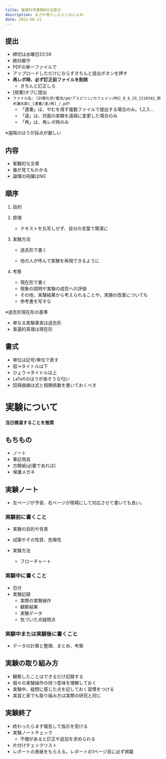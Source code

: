```yaml
---
title: 基礎科学実験Bの注意点
description: まさか落とした人いないよね
date: 2022-06-21
---
```


## 提出

- 締切は水曜日23:59
- 絶対厳守
- PDFの単一ファイルで
- アップロードしただけにならずきちんと提出ボタンを押す
- **再レポ時、必ず訂正前ファイルを削除**
  - きちんと訂正しろ
- [授業]タブに提出
- `ファイル名: [計算化学/電池/pH/アスピリン/カフェイン/MO]_D_6_29_2210342_鈴木謙太郎(_[連番/遠/再]_).pdf`
  - 「連番」は、やむを得ず複数ファイルで提出する場合のみ。1,2,3....
  - 「遠」は、対面の実験を遠隔に変更した場合のみ
  - 「再」は、再レポ時のみ

※遠隔のほうが採点が厳しい

## 内容

- 客観的な文章
- 誰が見てもわかる
- 論理の飛躍はNG

## 順序

1. 目的

2. 原理

   - テキストを丸写しせず、自分の言葉で簡潔に

3. 実験方法

   - 過去形で書く

   - 他の人が呼んで実験を再現できるように

4. 考察

   - 現在形で書く
   - 現象の説明や実験の成否への評価
   - その他、実験結果から考えられることや、実験の改善についても
   - 参考書を写すな

※過去形現在形の基準

- 単なる実験事実は過去形
- 普遍的真理は現在形

## 書式

- 単位は記号/単位で表す
- 図→タイトルは下
- ひょう→タイトルは上
- LaTeXのほうが楽そうな匂い
- 回帰曲線は式と相関係数を書いておくべき

# 実験について

**当日検温することを推奨**

## もちもの

- ノート
- 筆記用具
- 方眼紙(必要であれば)
- 保護メガネ

## 実験ノート

- 左ページが予習、右ページが現場にして対応させて書いても良い。

### 実験前に書くこと

- 実験の目的や背景
- 試薬やその性質、危険性

- 実験方法
  - フローチャート

### 実験中に書くこと

- 日付
- 実験記録
  - 実際の実験操作
  - 観察結果
  - 実験データ
  - 気づいた点疑問点

### 実験中または実験後に書くこと

- データの計算と整理、まとめ、考察

## 実験の取り組み方

- 観察したことはできるだけ記録する
- 個々の実験操作の持つ意味を理解しておく
- 実験中、疑問に感じた点を記しておく習慣をつける
- 実習と家でも取り組み方は実際の研究と同じ

## 実験終了

- 終わったらまず報告して指示を受ける
- 実験ノートチェック
  - 不備があると訂正や追加を求められる
- 片付けチェックリスト
- レポートの表紙をもらえる。レポートの1ページ目に必ず掲載
